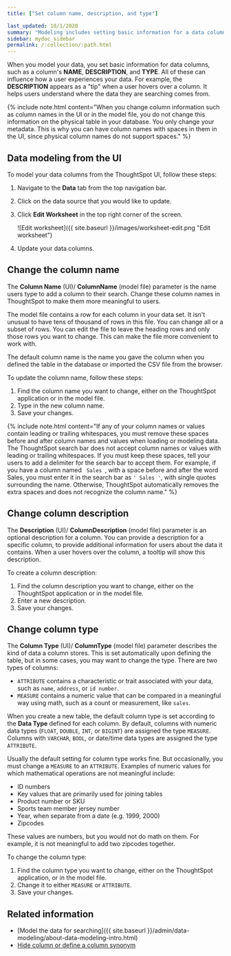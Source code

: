 ```yaml
---
title: ["Set column name, description, and type"]

last_updated: 10/1/2020
summary: "Modeling includes setting basic information for a data column such as its name, description, and type."
sidebar: mydoc_sidebar
permalink: /:collection/:path.html
---
```


When you model your data, you set basic information for data columns, such as a column's **NAME**, **DESCRIPTION**, and
**TYPE**. All of these can influence how a user experiences your data. For
example, the **DESCRIPTION** appears as a "tip" when a user hovers over a
column. It helps users understand where the data they are searching comes
from.

{% include note.html content="When you change column information such as column names in the UI or in the model file, you do not change this information on the physical table in your database. You only change your metadata. This is why you can have column names with spaces in them in the UI, since physical column names do not support spaces." %}

## Data modeling from the UI
To model your data columns from the ThoughtSpot UI, follow these steps:
1. Navigate to the **Data** tab from the top navigation bar.
2. Click on the data source that you would like to update.
3. Click **Edit Worksheet** in the top right corner of the screen.

    ![Edit worksheet]({{ site.baseurl }}/images/worksheet-edit.png "Edit worksheet")

4. Update your data columns.

## Change the column name

The **Column Name** (UI)/ **ColumnName** (model file) parameter is the name users type to add
a column to their search. Change these column names
in ThoughtSpot to make them more meaningful to users.

The model file contains a row for each column in your data set. It isn't unusual
to have tens of thousand of rows in this file. You can change all or a subset of
rows. You can edit the file to leave the heading rows and only those rows you
want to change. This can make the file more convenient to work with.

The default column name is the name you gave the column when you defined the table in the
database or imported the CSV file from the browser.

To update the column name, follow these steps:

1. Find the column name you want to change, either on the ThoughtSpot application or in the model file.
2. Type in the new column name.
3. Save your changes.

{% include note.html content="If any of your column names or values contain leading or trailing whitespaces, you must remove these spaces before and after column names and values when loading or modeling data. The ThoughtSpot search bar does not accept column names or values with leading or trailing whitespaces. If you must keep these spaces, tell your users to add a delimiter for the search bar to accept them. For example, if you have a column named <code> Sales </code>, with a space before and after the word Sales, you must enter it in the search bar as <code>' Sales '</code>, with single quotes surrounding the name. Otherwise, ThoughtSpot automatically removes the extra spaces and does not recognize the column name." %}

## Change column description

The **Description** (UI)/ **ColumnDescription** (model file) parameter is an optional description
for a column. You can provide a description for a specific
column, to provide additional information for users about the data it contains.
When a user hovers over the column, a tooltip will show this description.

To create a column description:

1. Find the column description you want to change, either on the ThoughtSpot application or in the model file.
2. Enter a new description.
4. Save your changes.

## Change column type

The **Column Type** (UI)/ **ColumnType** (model file) parameter describes the kind of data a
column stores. This is set automatically upon defining the table, but in some
cases, you may want to change the type. There are two types of columns:

- `ATTRIBUTE` contains a characteristic or trait associated with your data, such as `name`, `address`, or `id number`.
- `MEASURE` contains a numeric value that can be compared in a meaningful way using math, such as a count or measurement, like `sales`.

When you create a new table, the default column type is set according to the
**Data Type** defined for each column. By default,
columns with numeric data types (`FLOAT`, `DOUBLE`, `INT`, or `BIGINT`) are
assigned the type `MEASURE`. Columns with `VARCHAR`, `BOOL`, or date/time data
types are assigned the type `ATTRIBUTE`.

Usually the default setting for column type works fine. But occasionally, you must change a `MEASURE` to an `ATTRIBUTE`. Examples of numeric values for
which mathematical operations are not meaningful include:

- ID numbers
- Key values that are primarily used for joining tables
- Product number or SKU
- Sports team member jersey number
- Year, when separate from a date (e.g. 1999, 2000)
- Zipcodes

These values are numbers, but you would not do math on them. For example, it is not meaningful to add two zipcodes together.

To change the column type:

1. Find the column type you want to change, either on the ThoughtSpot application, or in the model file.
2. Change it to either `MEASURE` or `ATTRIBUTE`.
3. Save your changes.

## Related information  

- [Model the data for searching]({{ site.baseurl }}/admin/data-modeling/about-data-modeling-intro.html)
- [Hide column or define a column synonym](change-visibility-synonym.html#)

